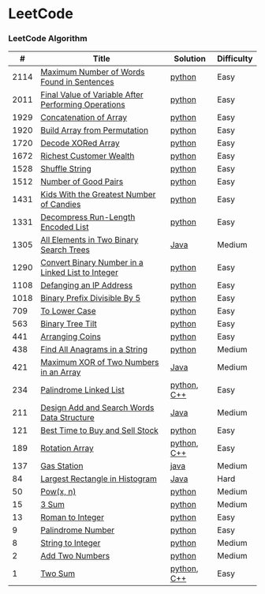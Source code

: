 LeetCode
========

### LeetCode Algorithm

| #     | Title                                                                                                                                       | Solution                                                                                                                                    | Difficulty |
|-------|---------------------------------------------------------------------------------------------------------------------------------------------|---------------------------------------------------------------------------------------------------------------------------------------------|------------|
| 2114  | [Maximum Number of Words Found in Sentences](https://leetcode.com/problems/maximum-number-of-words-found-in-sentences/)                     | [python](Algorithms/python/MaximumNumberofWordsFoundinSentences/MaximumNumberofWordsFoundinSentences.py)                                    | Easy       |
| 2011  | [Final Value of Variable After Performing Operations](https://leetcode.com/problems/final-value-of-variable-after-performing-operations/)   | [python](Algorithms/python/FinalValueOfVariableAfterPerformingOperations/FinalValueofVariableAfterPerformingOperations.py)                  | Easy       |                                                                            
| 1929  | [Concatenation of Array](https://leetcode.com/problems/concatenation-of-array/)                                                             | [python](Algorithms/python/ConcatenationOfArray/ConcatenationOfArray.py)                                                                    | Easy       |
| 1920  | [Build Array from Permutation](https://leetcode.com/problems/build-array-from-permutation/)                                                 | [python](Algorithms/python/BuildArrayfromPermutation/BuildArrayfromPermutation.py)                                                          | Easy       |
| 1720  | [Decode XORed Array](https://leetcode.com/problems/decode-xor-ed-array/)                                                                    | [python](Algorithms/python/DecodeXORedArray/DecodeXORedArray.py)                                                                            | Easy       |
| 1672  | [Richest Customer Wealth](https://leetcode.com/problems/richest-customer-wealth)                                                            | [python](Algorithms/python/RichestCustomerWealth/)                                                                                          | Easy       |
| 1528  | [Shuffle String](https://leetcode.com/problems/shuffle-string)                                                                              | [python](Algorithms/python/ShuffleString/ShuffleString.py)                                                                                  | Easy       |
| 1512  | [Number of Good Pairs](https://leetcode.com/problems/number-of-good-pairs)                                                                  | [python](Algorithms/python/NumberOfGoodPairs/NumberOfGoodPairs.py)                                                                          | Easy       |
| 1431  | [Kids With the Greatest Number of Candies](https://leetcode.com/problems/kids-with-the-greatest-number-of-candies/)                         | [python](Algorithms/python/KidsWiththeGreatestNumberofCandies/KidsWiththeGreatestNumberofCandies.py)                                        | Easy       |
| 1331  | [Decompress Run-Length Encoded List](https://leetcode.com/problems/decompress-run-length-encoded-list/)                                     | [python](Algorithms/python/DecompressRun-LengthEncodedList/1313-Decompress-Run-Length-Encoded-List.py)                                      | Easy       |
| 1305  | [All Elements in Two Binary Search Trees](https://leetcode.com/problems/all-elements-in-two-binary-search-trees)                            | [Java](Algorithms/Java/AllElementsInTwoBinarySearchTrees/All_Elements_in_Two_Binary_Search_Trees.java)                                      | Medium     |
| 1290  | [Convert Binary Number in a Linked List to Integer](https://leetcode.com/problems/convert-binary-number-in-a-linked-list-to-integer/)       | [python](Algorithms/python/ConvertBinaryNumberinaLinkedListtoInteger/1290.ConvertBinaryNumberinaLinkedListtoInteger.py)                     | Easy       |
| 1108  | [Defanging an IP Address](https://leetcode.com/problems/defanging-an-ip-address)                                                            | [python](Algorithms/python/DefanginganIPAddress/DefangingAnIPAddress.py)                                                                    | Easy       |
| 1018  | [Binary Prefix Divisible By 5](https://leetcode.com/problems/binary-prefix-divisible-by-5/)                                                 | [python](Algorithms/python/BinaryPrefixDivisibleBy5/BinaryPrefixDivisibleBy5.py)                                                            | Easy       |    
| 709   | [To Lower Case](https://leetcode.com/problems/to-lower-case)                                                                                | [python](Algorithms/python/ToLowerCase/ToLowerCase.py)                                                                                      | Easy       |
| 563   | [Binary Tree Tilt](https://leetcode.com/problems/binary-tree-tilt)                                                                          | [python](Algorithms/python/BinaryTreeTilt/BinaryTreeTilt.py)                                                                                | Easy       |
| 441   | [Arranging Coins](https://leetcode.com/problems/arranging-coins/)                                                                           | [python](Algorithms/python/ArrangingCoins/441-arranging-coins.py)                                                                           | Easy       |
| 438   | [Find All Anagrams in a String](https://leetcode.com/problems/find-all-anagrams-in-a-string/)                                               | [python](Algorithms/python/FindAllAnagramsinaString/Find-All-Anagrams-in-a-String.py)                                                       | Medium     |
| 421   | [Maximum XOR of Two Numbers in an Array](https://leetcode.com/problems/maximum-xor-of-two-numbers-in-an-array/)                             | [Java](Algorithms/Java/MaximumXOROfTwoNumbersInAnArray/Maximum_XOR_of_Two_Numbers_in_an_Array.java)                                         | Medium     |
| 234   | [Palindrome Linked List](https://leetcode.com/problems/palindrome-linked-list/)                                                             | [python](Algorithms/python/PalindromeLinkedList/PalindromeLinkedList.py), [C++](Algorithms/C++/PalidromeLinkedList/PalidromeLinkedList.cpp) | Easy       |
| 211   | [Design Add and Search Words Data Structure](https://leetcode.com/problems/design-add-and-search-words-data-structure/)                     | [Java](Algorithms/Java/DesignAddAndSearchWordsDataStructure/DesignAddAndSearchWordsDataStructure.java)                                      | Medium     |
| 121   | [Best Time to Buy and Sell Stock](https://leetcode.com/problems/best-time-to-buy-and-sell-stock/)                                           | [python](Algorithms/python/BestTimeToBuyAndSellStock/BestTimeToBuyAndSellStock.py)                                                          | Easy       |
| 189   | [Rotation Array](https://leetcode.com/problems/rotate-array/)                                                                               | [python](Algorithms/python/RotateArray/RotateArray.py), [C++](Algorithms/C++/RotateArray/RotateArray.cpp)                                   | Easy       |
| 137   | [Gas Station](https://leetcode.com/problems/gas-station/)                                                                                   | [java](Algorithms/Java/GasStation/Gas_Station.java)                                                                                         | Medium     | 
| 84    | [Largest Rectangle in Histogram](https://leetcode.com/problems/largest-rectangle-in-histogram/)                                             | [Java](Algorithms/Java/LargestRectangleInHistogram/LargestRectangleInHistogram.java)                                                        | Hard       |
| 50    | [Pow(x, n)](https://leetcode.com/problems/powx-n)                                                                                           | [python](Algorithms/python/Pow(x,n)/pow(x,n).py)                                                                                            | Medium     |
| 15    | [3 Sum](https://leetcode.com/problems/3sum/)                                                                                                | [python](Algorithms/python/3Sum/3Sum.py)                                                                                                    | Medium     |
| 13    | [Roman to Integer](https://leetcode.com/problems/roman-to-integer/)                                                                         | [python](Algorithms/python/RomanToInteger/roman2integer.py)                                                                                 | Easy       |
| 9     | [Palindrome Number](https://leetcode.com/problems/palindrome-number)                                                                        | [python](Algorithms/python/PalindromeNumber/PalindromeNumber.py)                                                                            | Easy       |
| 8     | [String to Integer](https://leetcode.com/problems/string-to-integer-atoi/)                                                                  | [python](Algorithms/python/StringToInteger(atoi)/StringToInteger(atoi).py)                                                                  | Medium     |
| 2     | [Add Two Numbers](https://leetcode.com/problems/add-two-numbers/)                                                                           | [python](Algorithms/python/AddTwoNumbers/AddTwoNumbers.py)                                                                                  | Medium     |
| 1     | [Two Sum](https://leetcode.com/problems/two-sum/)                                                                                           | [python](Algorithms/python/TwoSum/Two_Sum.py), [C++](Algorithms/C++/TwoSum/twoSum.cpp)                                                      | Easy       | 

 


 

